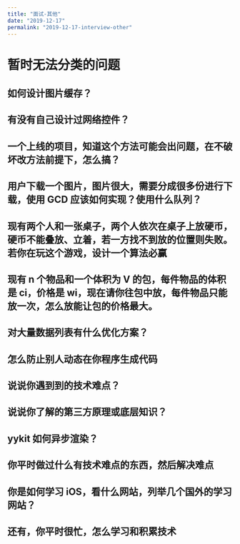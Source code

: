 ```yaml
---
title: "面试-其他"
date: "2019-12-17"
permalink: "2019-12-17-interview-other"
---
```


# 暂时无法分类的问题

## 如何设计图片缓存？

## 有没有自己设计过网络控件？

## 一个上线的项目，知道这个方法可能会出问题，在不破坏改方法前提下，怎么搞？

## 用户下载一个图片，图片很大，需要分成很多份进行下载，使用 GCD 应该如何实现？使用什么队列？

## 现有两个人和一张桌子，两个人依次在桌子上放硬币，硬币不能叠放、立着，若一方找不到放的位置则失败。若你在玩这个游戏，设计一个算法必赢

## 现有 n 个物品和一个体积为 V 的包，每件物品的体积是 ci，价格是 wi，现在请你往包中放，每件物品只能放一次，怎么放能让包的价格最大。

## 对大量数据列表有什么优化方案？

## 怎么防止别人动态在你程序生成代码

## 说说你遇到到的技术难点？

## 说说你了解的第三方原理或底层知识？

## yykit 如何异步渲染？

## 你平时做过什么有技术难点的东西，然后解决难点

## 你是如何学习 iOS，看什么网站，列举几个国外的学习网站？

## 还有，你平时很忙，怎么学习和积累技术
